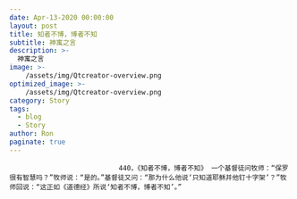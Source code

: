 ```yaml
---
date: Apr-13-2020 00:00:00
layout: post
title: 知者不博，博者不知
subtitle: 神寓之言
description: >-
  神寓之言
image: >-
    /assets/img/Qtcreator-overview.png
optimized_image: >-
    /assets/img/Qtcreator-overview.png
category: Story
tags:
  - blog
  - Story
author: Ron
paginate: true
---
```


							　　440，《知者不博，博者不知》 一个基督徒问牧师：“保罗很有智慧吗？”牧师说：“是的。”基督徒又问：“那为什么他说‘只知道耶稣并他钉十字架’？”牧师回说：“这正如《道德经》所说‘知者不博，博者不知’。”
							
							
						